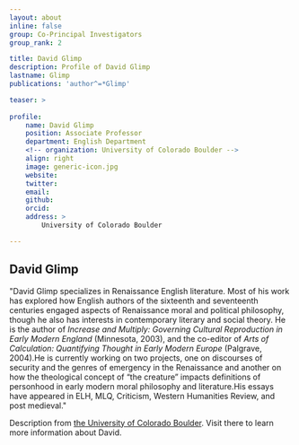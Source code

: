 ```yaml
---
layout: about
inline: false
group: Co-Principal Investigators
group_rank: 2

title: David Glimp
description: Profile of David Glimp
lastname: Glimp
publications: 'author^=*Glimp'

teaser: >
   
profile:
    name: David Glimp
    position: Associate Professor
    department: English Department 
    <!-- organization: University of Colorado Boulder -->
    align: right
    image: generic-icon.jpg
    website: 
    twitter: 
    email: 
    github: 
    orcid: 
    address: >
        University of Colorado Boulder

---
```


## David Glimp

"David Glimp specializes in Renaissance English literature. Most of his work has explored how English authors of the sixteenth and seventeenth centuries engaged aspects of Renaissance moral and political philosophy, though he also has interests in contemporary literary and social theory. He is the author of _Increase and Multiply: Governing Cultural Reproduction in Early Modern England_ (Minnesota, 2003), and the co-editor of _Arts of Calculation: Quantifying Thought in Early Modern Europe_ (Palgrave, 2004).He is currently working on two projects, one on discourses of security and the genres of emergency in the Renaissance and another on how the theological concept of “the creature” impacts definitions of personhood in early modern moral philosophy and literature.His essays have appeared in ELH, MLQ, Criticism, Western Humanities Review, and post medieval."

Description from [the University of Colorado Boulder](https://www.colorado.edu/english/david-glimp). Visit there to learn more information about David.
